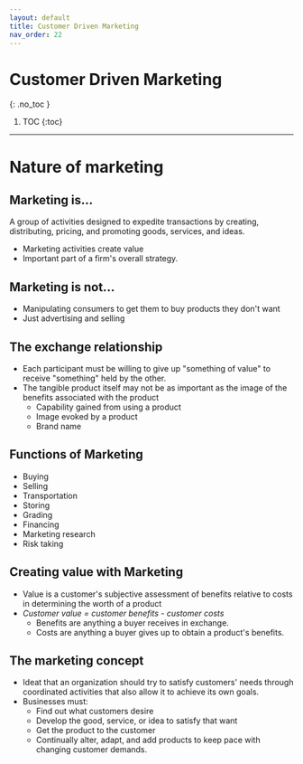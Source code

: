 ```yaml
---
layout: default
title: Customer Driven Marketing
nav_order: 22
---
```


# Customer Driven Marketing
{: .no_toc }

1. TOC
{:toc}

---

# Nature of marketing

## Marketing is...

A group of activities designed to expedite transactions by creating, distributing, pricing, and promoting goods, services, and ideas.

- Marketing activities create value
- Important part of a firm's overall strategy.

## Marketing is not...

- Manipulating consumers to get them to buy products they don't want
- Just advertising and selling

## The exchange relationship

- Each participant must be willing to give up "something of value" to receive "something" held by the other.
- The tangible product itself may not be as important as the image of the benefits associated with the product
  - Capability gained from using a product
  - Image evoked by a product
  - Brand name

## Functions of Marketing

- Buying
- Selling
- Transportation
- Storing
- Grading
- Financing
- Marketing research
- Risk taking

## Creating value with Marketing

- Value is a customer's subjective assessment of benefits relative to costs in determining the worth of a product
- *Customer value = customer benefits - customer costs*
  - Benefits are anything a buyer receives in exchange.
  - Costs are anything a buyer gives up to obtain a product's benefits.

## The marketing concept

- Ideat that an organization should try to satisfy customers' needs through coordinated activities that also allow it to achieve its own goals. 
- Businesses must:
  - Find out what customers desire
  - Develop the good, service, or idea to satisfy that want
  - Get the product to the customer
  - Continually alter, adapt, and add products to keep pace with changing customer demands.